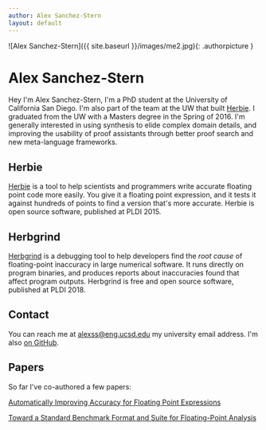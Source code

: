 ```yaml
---
author: Alex Sanchez-Stern
layout: default
---
```

![Alex Sanchez-Stern]({{ site.baseurl }}/images/me2.jpg){: .authorpicture }

Alex Sanchez-Stern
==================

Hey I'm Alex Sanchez-Stern, I'm a PhD student at the University of
California San Diego. I'm also part of the team at the UW that built
[Herbie](http://herbie.uwplse.org). I graduated from the UW with a
Masters degree in the Spring of 2016. I'm generally interested in
using synthesis to elide complex domain details, and improving the
usability of proof assistants through better proof search and new
meta-language frameworks.

Herbie
------

[Herbie](http://herbie.uwplse.org) is a tool to help scientists and
programmers write accurate floating point code more easily. You give
it a floating point expression, and it tests it against hundreds of
points to find a version that's more accurate. Herbie is open source
software, published at PLDI 2015.

Herbgrind
---------

[Herbgrind](http://herbgrind.ucsd.edu) is a debugging tool to help
developers find the *root cause* of floating-point inaccuracy in large
numerical software. It runs directly on program binaries, and produces
reports about inaccuracies found that affect program
outputs. Herbgrind is free and open source software, published at PLDI
2018.

Contact
-------

You can reach me at [alexss@eng.ucsd.edu](mailto:alexss@eng.ucsd.edu)
my university email address. I'm
also [on GitHub](https://github.com/HazardousPeach).

Papers
------

So far I've co-authored a few papers:

[Automatically Improving Accuracy for Floating Point Expressions](http://herbie.uwplse.org/pldi15-paper.pdf)

[Toward a Standard Benchmark Format and Suite for Floating-Point Analysis](http://fpbench.org/nsv16-paper.pdf)

